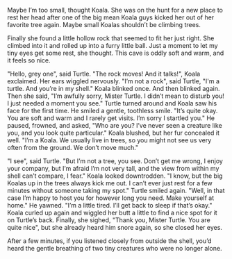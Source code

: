 Maybe I’m too small, thought Koala. She was on the hunt for a new place to rest
her head after one of the big mean Koala guys kicked her out of her favorite
tree again. Maybe small Koalas shouldn’t be climbing trees.

Finally she found a little hollow rock that seemed to fit her just right. She
climbed into it and rolled up into a furry little ball. Just a moment to let my
tiny eyes get some rest, she thought. This cave is oddly soft and warm, and it
feels so nice.

"Hello, grey one", said Turtle. "The rock moves! And it talks!", Koala
exclaimed. Her ears wiggled nervously. "I’m not a rock", said Turtle, "I'm a
turtle. And you’re in my shell." Koala blinked once. And then blinked again.
Then she said, "I’m awfully sorry, Mister Turtle. I didn’t mean to disturb you!
I just needed a moment you see." Turtle turned around and Koala saw his face for
the first time. He smiled a gentle, toothless smile. "It’s quite okay. You are
soft and warm and I rarely get visits. I’m sorry I startled you." He paused,
frowned, and asked, "Who are you? I’ve never seen a creature like you, and you
look quite particular." Koala blushed, but her fur concealed it well. "I’m a
Koala. We usually live in trees, so you might not see us very often from the
ground. We don’t move much."

"I see", said Turtle. "But I’m not a tree, you see. Don’t get me wrong, I enjoy
your company, but I’m afraid I’m not very tall, and the view from within my
shell can’t compare, I fear." Koala looked downtrodden. "I know, but the big
Koalas up in the trees always kick me out. I can’t ever just rest for a few
minutes without someone taking my spot." Turtle smiled again. "Well, in that
case I’m happy to host you for however long you need. Make yourself at home." He
yawned. "I’m a little tired. I’ll get back to sleep if that’s okay." Koala
curled up again and wiggled her butt a little to find a nice spot for it on
Turtle’s back. Finally, she sighed, "Thank you, Mister Turtle. You are quite
nice", but she already heard him snore again, so she closed her eyes.

After a few minutes, if you listened closely from outside the shell, you’d heard
the gentle breathing of two tiny creatures who were no longer alone.
